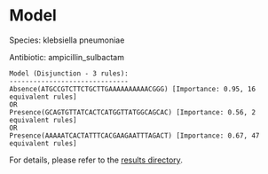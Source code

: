 
# Model

Species: klebsiella pneumoniae

Antibiotic: ampicillin_sulbactam

```
Model (Disjunction - 3 rules):
------------------------------
Absence(ATGCCGTCTTCTGCTTGAAAAAAAAAACGGG) [Importance: 0.95, 16 equivalent rules]
OR
Presence(GCAGTGTTATCACTCATGGTTATGGCAGCAC) [Importance: 0.56, 2 equivalent rules]
OR
Presence(AAAAATCACTATTTCACGAAGAATTTAGACT) [Importance: 0.67, 47 equivalent rules]

```

For details, please refer to the [results directory](../../../../../results/scm_b/klebsiella+pneumoniae/ampicillin_sulbactam/repeat_3/).

